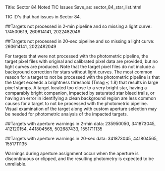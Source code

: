Title: Sector 84 Noted TIC Issues
Save_as: sector_84_star_list.html

TIC ID's that had issues in Sector 84.

##Targets not processed in 2-min pipeline and so missing a light curve:
174500619,
260614141,
2022482049

##Targets not processed in 20-sec pipeline and so missing a light curve:
260614141,
2022482049

For targets that were not processed with the photometric pipeline, the target pixel files
with original and calibrated pixel data are provided, but no light curves are produced. Note
that the target pixel files do not include a background correction for stars without light
curves. The most common reason for a target to not be processed with the photometric
pipeline is that the target exceeds a brightness threshold (Tmag ≲ 1.8) that results in
large pixel stamps. A target located too close to a very bright star, having a comparably
bright companion, impacted by saturated star bleed trails, or having an error in identifying
a clean background region are less common causes for a target to not be processed with
the photometric pipeline. Visual examination of the target along with custom aperture
selection may be needed for photometric analysis of the impacted targets.

##Targets with aperture warnings in 2-min data: 
235950050,
341873045,
412120154,
441804565,
502687433,
1551711135

##Targets with aperture warnings in 20-sec data: 
341873045,
441804565,
1551711135

Warnings during
aperture assignment occur when the aperture is discontinuous or clipped, and the resulting
photometry is expected to be unreliable.